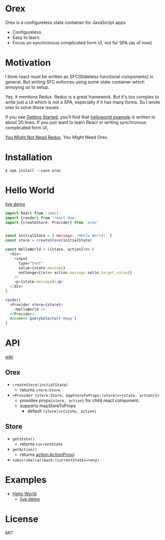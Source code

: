 # Orex
Orex is a configureless state container for JavaScript apps.

- Configureless.
- Easy to learn.
- Focus on synchronous complicated form UI, not for SPA.(as of now)

# Motivation
I think react must be written as SFC(Stateless functional components) in general.
But writing SFC enforces using some state container which annoying us to setup.

Yes, it mentions Redux. Redux is a great framework.
But it's too complex to write just a UI which is not a SPA, especially if it has many forms.
So I wrote orex to solve those issues.

If you see [Getting Started](https://github.com/notsunohito/orex/wiki#getting-started), you'll find that [helloworld example](http://notsu.gg/orex/examples/helloworld/) is written in about 20 lines.
If you just want to learn React or writing synchronous complicated form UI,

[You Might Not Need Redux](https://medium.com/@dan_abramov/you-might-not-need-redux-be46360cf367). You Might Need Orex.

# Installation
```
$ npm install --save orex
```

# Hello World
[live demo](http://notsu.gg/orex/examples/helloworld)

```js
import React from 'react'
import {render} from 'react-dom'
import {createStore, Provider} from 'orex'


const initialState = { message: 'Hello World!' }
const store = createStore(initialState)

const HelloWorld = ({state, action})=> (
  <div>
    <input
      type="text"
      value={state.message}
      onChange={(e)=> action.message.set(e.target.value)}
    />
    <p>{state.message}</p>
  </div>
)

render(
  <Provider store={store}>
    <HelloWorld />
  </Provider>,
  document.querySelector('#app')
)
```

# API
[wiki](https://github.com/notsunohito/orex/wiki/API)

## Orex
- `createStore(initialState)`
	- returns `store:Store`
- `<Provider {store:Store, mapStoreToProps:(store)=>{state, action}}>`
	- provides props`{store, action}` for child react component.
	- supports mapStoreToProps
	    - default `(store)=>{state, action}`

## Store
- `getState()`
	- returns `currentState`
- `getAction()`
	- returns [action:ActionProxy](https://github.com/notsunohito/orex/wiki/API#actionproxy)
- `subscribe(callback:(currentState)=>any)`

# Examples
- [Hello World](https://github.com/notsunohito/orex/tree/master/examples/helloworld)
	- [live demo](http://notsu.gg/orex/examples/helloworld/)

# License
MIT
